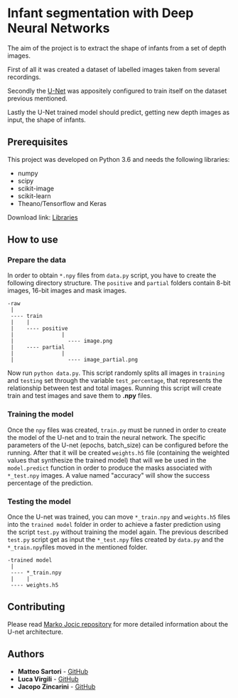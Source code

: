 # Infant segmentation with Deep Neural Networks

The aim of the project is to extract the shape of infants from a set of depth images.

First of all it was created a dataset of labelled images taken from several recordings.

Secondly the [U-Net](https://lmb.informatik.uni-freiburg.de/people/ronneber/u-net/)  was appositely configured to train itself on the dataset previous mentioned.

Lastly the U-Net trained model should predict, getting new depth images as input, the shape of infants. 

## Prerequisites
This project was developed on Python 3.6 and needs the following libraries:
* numpy
* scipy
* scikit-image
* scikit-learn
* Theano/Tensorflow and Keras

Download link: [Libraries](http://www.lfd.uci.edu/~gohlke/pythonlibs/)


## How to use

### Prepare the data

In order to obtain `*.npy` files from `data.py` script, you have to create the following directory structure. The `positive` and `partial` folders contain 8-bit images, 16-bit images and mask images.

```
-raw
 |
 ---- train
 |    |
 |    ---- positive
 |               |
 |                 ---- image.png
 |    ---- partial
 |               |
 |                 ---- image_partial.png
```

Now run ```python data.py```.
This script randomly splits all images in `training` and `testing` set through the variable `test_percentage`, that represents the relationship between test and total images.
Running this script will create train and test images and save them to **.npy** files.

### Training the model
Once the `npy` files was created, `train.py` must be runned in order to create the model of the U-net and to train the neural network.
The specific parameters of the U-net (epochs, batch_size) can be configured before the running.
After that it will be created `weights.h5` file (containing the weighted values that synthesize the trained model) that will we be used in the `model.predict` function in order to produce the masks associated with `*_test.npy` images.
A value named "accuracy" will show the success percentage of the prediction.

### Testing the model
Once the U-net was trained, you can move `*_train.npy` and `weights.h5` files into the `trained model` folder in order to achieve a faster prediction using the script `test.py` without training the model again.
The previous described `test.py` script get as input the `*_test.npy` files created by `data.py` and the `*_train.npy`files moved in the mentioned folder.

```
-trained model
 |
 ---- *_train.npy
 |    |
 ---- weights.h5
```

## Contributing

Please read [Marko Jocic repository](https://github.com/jocicmarko/ultrasound-nerve-segmentation) for more detailed information about the U-net architecture. 



## Authors

* **Matteo Sartori** - [GitHub](https://github.com/matteosartori)
* **Luca Virgili**  - [GitHub](https://github.com/lucav48)
* **Jacopo Zincarini**  - [GitHub](https://github.com/jacopozincarini)


